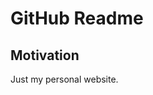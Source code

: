 GitHub Readme
=====================================

Motivation
----------

Just my personal website.
